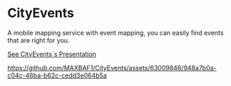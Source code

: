 # CityEvents
A mobile mapping service with event mapping, you can easily find events that are right for you.


[See CityEvents\`s Presentation](https://www.canva.com/design/DAFrZZUcryw/2bgeJsRiT6EUgR3X-AgD_Q/edit?utm_content=DAFrZZUcryw&utm_campaign=designshare&utm_medium=link2&utm_source=sharebutton)


https://github.com/MAXBAF1/CityEvents/assets/63009846/948a7b0a-c04c-46ba-b62c-cedd3e064b5a

